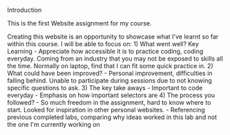 Introduction 

This is the first Website assignment for my course. 

Creating this website is an opportunity to showcase what I've learnt so far within this course. I will be able to focus on:
        1) What went well? Key Learning
            - Appreciate how accessible it is to practice coding, coding everyday. Coming from an industry that you may not be exposed to skills all the time. Normally on laptop, find that I can fit some quick practice in. 
        2) What could have been improved? 
            - Personal improvement, difficulties in falling behind. Unable to participate during sessions due to not knowing specific questions to ask. 
        3) The key take aways
            - Important to code everyday 
            - Emphasis on how important selectors are
        4) The process you followed? 
            - So much freedom in the assignment, hard to know where to start. Looked for inspiration in other personal websites. 
            - Referencing previous completed labs, comparing why ideas worked in this lab and not the one I'm currently working on

        
